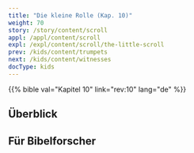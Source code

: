 ```yaml
---
title: "Die kleine Rolle (Kap. 10)"
weight: 70
story: /story/content/scroll
appl: /appl/content/scroll
expl: /expl/content/scroll/the-little-scroll
prev: /kids/content/trumpets
next: /kids/content/witnesses
docType: kids
---
```


{{% bible val="Kapitel 10" link="rev:10" lang="de" %}}


## Überblick


## Für Bibelforscher